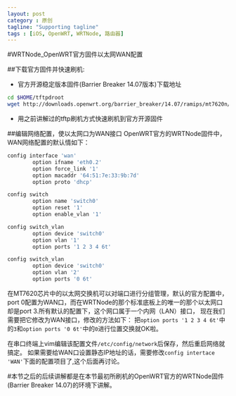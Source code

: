 ```yaml
---
layout: post
category : 原创
tagline: "Supporting tagline"
tags : [iOS, OpenWRT, WRTNode, 路由器]
---
```

#WRTNode_OpenWRT官方固件以太网WAN配置



##下载官方固件并快速刷机:
- 官方开源稳定版本固件(Barrier Breaker 14.07版本)下载地址

```bash
cd $HOME/tftpdroot
wget http://downloads.openwrt.org/barrier_breaker/14.07/ramips/mt7620n/openwrt-ramips-mt7620n-wrtnode-squashfs-sysupgrade.bin  -O wrtnode-firmware.bin
```

- 用之前讲解过的tftp刷机方式快速刷机到官方开源固件


##编辑网络配置，使以太网口为WAN接口
OpenWRT官方的WRTNode固件中，WAN网络配置的默认情如下：

```bash
config interface 'wan'
        option ifname 'eth0.2'
        option force_link '1'
        option macaddr '64:51:7e:33:9b:7d'
        option proto 'dhcp'

config switch
        option name 'switch0'
        option reset '1'
        option enable_vlan '1'

config switch_vlan
        option device 'switch0'
        option vlan '1'
        option ports '1 2 3 4 6t'

config switch_vlan
        option device 'switch0'
        option vlan '2'
        option ports '0 6t'
```
在MT7620芯片中的以太网交换机可以对端口进行分组管理，默认的官方配置中，port 0配置为WAN口，而在WRTNode的那个标准底板上的唯一的那个以太网口却是port 3.所有默认的配置下，这个网口属于一个内网（LAN）接口， 现在我们需要把它修改为WAN接口，修改的方法如下：
把`option ports '1 2 3 4 6t'`中的`3`和`option ports '0 6t'`中的`0`进行位置交换就OK啦。

在串口终端上vim编辑该配置文件`/etc/config/network`后保存，然后重启网络就搞定。
如果需要给WAN口设置静态IP地址的话，需要修改`config intertace 'WAN'`下面的配置项目了,这个后面再讨论。


#本节之后的后续讲解都是在本节最初所刷机的OpenWRT官方的WRTNode固件(Barrier Breaker 14.07)的环境下讲解。